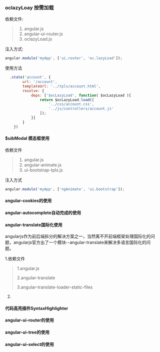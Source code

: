 ### oclazyLoay 按需加载

依赖文件:

> 1. angular.js
> 2. angular-ui-router.js
> 3. oclazyLoad.js

注入方式:

```js
angular.module('myApp', ['ui.router', 'oc.lazyLoad']);
```

使用方法

```js
  .state('account', {
        url: '/account',
        templateUrl: '../tpls/account.html',
        resolve: {
            deps: ['$ocLazyLoad', function( $ocLazyLoad ){
                return $ocLazyLoad.load([
                    '../css/account.css',
                    '../js/controllers/account.js'
                ]);
            }]
        }
    })
```

#### $uibModal 模态框使用

依赖文件

> 1. angular.js
> 2. angular-animate.js
> 3. ui-bootstrap-tpls.js

注入方式

```js
angular.module('myApp', ['ngAnimate', 'ui.bootstrap']);
```

#### angular-cookies的使用

#### angular-autocomplete自动完成的使用

#### 

#### angular-translate国际化使用

angularjs作为前后端拆分的解决方案之一，当然离不开前端框架处理国际化的问题，angularjs官方出了一个模块--angular-translate来解决多语言国际化的问题。

1.依赖文件

> 1.angular.js
>
> 2.angular-translate
>
> 3.angular-translate-loader-static-files

2.





#### 代码高亮插件SyntaxHighlighter

#### angular-ui-router的使用

#### angular-ui-tree的使用

#### 

#### angular-ui-select的使用



